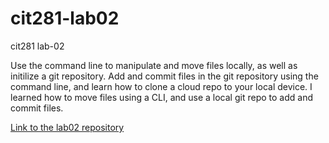 # cit281-lab02
cit281 lab-02
<p>Use the command line to manipulate and move files locally, as well as initilize a git repository. Add and commit files in the git repository using the command line, and learn how to clone a cloud repo to your local device. I learned how to move files using a CLI, and use a local git repo to add and commit files.</p>
<p><a href="https://github.com/kobepane14/cit281-lab02">Link to the lab02 repository</a></p>
